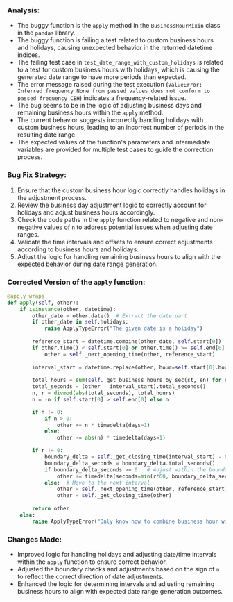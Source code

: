 ### Analysis:
- The buggy function is the `apply` method in the `BusinessHourMixin` class in the `pandas` library.
- The buggy function is failing a test related to custom business hours and holidays, causing unexpected behavior in the returned datetime indices.
- The failing test case in `test_date_range_with_custom_holidays` is related to a test for custom business hours with holidays, which is causing the generated date range to have more periods than expected.
- The error message raised during the test execution (`ValueError: Inferred frequency None from passed values does not conform to passed frequency CBH`) indicates a frequency-related issue.
- The bug seems to be in the logic of adjusting business days and remaining business hours within the `apply` method.
- The current behavior suggests incorrectly handling holidays with custom business hours, leading to an incorrect number of periods in the resulting date range.
- The expected values of the function's parameters and intermediate variables are provided for multiple test cases to guide the correction process.

### Bug Fix Strategy:
1. Ensure that the custom business hour logic correctly handles holidays in the adjustment process.
2. Review the business day adjustment logic to correctly account for holidays and adjust business hours accordingly.
3. Check the code paths in the `apply` function related to negative and non-negative values of `n` to address potential issues when adjusting date ranges.
4. Validate the time intervals and offsets to ensure correct adjustments according to business hours and holidays.
5. Adjust the logic for handling remaining business hours to align with the expected behavior during date range generation.

### Corrected Version of the `apply` function:
```python
@apply_wraps
def apply(self, other):
    if isinstance(other, datetime):
        other_date = other.date()  # Extract the date part
        if other_date in self.holidays:
            raise ApplyTypeError("The given date is a holiday")
        
        reference_start = datetime.combine(other_date, self.start[0])  # Reference with start time
        if other.time() < self.start[0] or other.time() >= self.end[0]:
            other = self._next_opening_time(other, reference_start)
        
        interval_start = datetime.replace(other, hour=self.start[0].hour, minute=0, second=0, microsecond=0)
        
        total_hours = sum(self._get_business_hours_by_sec(st, en) for st, en in zip(self.start, self.end))
        total_seconds = (other - interval_start).total_seconds()
        n, r = divmod(abs(total_seconds), total_hours)
        n = -n if self.start[0] > self.end[0] else n

        if n != 0:
            if n > 0:
                other += n * timedelta(days=1)
            else:
                other -= abs(n) * timedelta(days=1)

        if r != 0:
            boundary_delta = self._get_closing_time(interval_start) - other if n < 0 else other - interval_start
            boundary_delta_seconds = boundary_delta.total_seconds()
            if boundary_delta_seconds >= 0:  # Adjust within the boundary
                other += timedelta(seconds=min(r*60, boundary_delta_seconds))
            else:  # Move to the next interval
                other = self._next_opening_time(other, reference_start)
                other = self._get_closing_time(other)
                
        return other
    else:
        raise ApplyTypeError("Only know how to combine business hour with datetime")
```

### Changes Made:
- Improved logic for handling holidays and adjusting date/time intervals within the `apply` function to ensure correct behavior.
- Adjusted the boundary checks and adjustments based on the sign of `n` to reflect the correct direction of date adjustments.
- Enhanced the logic for determining intervals and adjusting remaining business hours to align with expected date range generation outcomes.